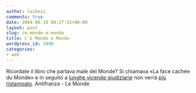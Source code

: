 ```yaml
---
author: leibniz
comments: true
date: 2004-06-10 08:27:52+00:00
layout: post
slug: ce-monde-e-monde
title: C'è Monde e Monde
wordpress_id: 3490
categories:
- web
---
```


Ricordate il libro che parlava male del Monde? Si chiamava «La face cachée du Monde» e in seguito a [lunghe vicende giudiziarie](http://antifranza.splinder.it/1049476518#144535) non verrà [più ristampato](http://www.lemonde.fr/web/article/0,1-0@2-3236,36-367767,0.html).
Antifranza - Le Monde
